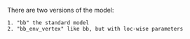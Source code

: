 There are two versions of the model:

	1. "bb" the standard model
	2. "bb_env_vertex" like bb, but with loc-wise parameters

